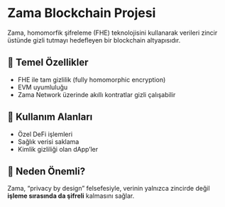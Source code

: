 # Zama Blockchain Projesi

Zama, homomorfik şifreleme (FHE) teknolojisini kullanarak verileri zincir üstünde gizli tutmayı hedefleyen bir blockchain altyapısıdır.

## 🔐 Temel Özellikler

- FHE ile tam gizlilik (fully homomorphic encryption)
- EVM uyumluluğu
- Zama Network üzerinde akıllı kontratlar gizli çalışabilir

## 🚀 Kullanım Alanları

- Özel DeFi işlemleri
- Sağlık verisi saklama
- Kimlik gizliliği olan dApp’ler

## 🧠 Neden Önemli?

Zama, “privacy by design” felsefesiyle, verinin yalnızca zincirde değil **işleme sırasında da şifreli** kalmasını sağlar.
